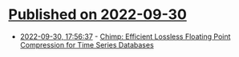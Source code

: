 # [Published on 2022-09-30](index.md)

* [2022-09-30, 17:56:37](https://lobste.rs/s/fjfxkj/chimp_efficient_lossless_floating_point) - [Chimp: Efficient Lossless Floating Point Compression for Time Series Databases](https://www.vldb.org/pvldb/vol15/p3058-liakos.pdf)

